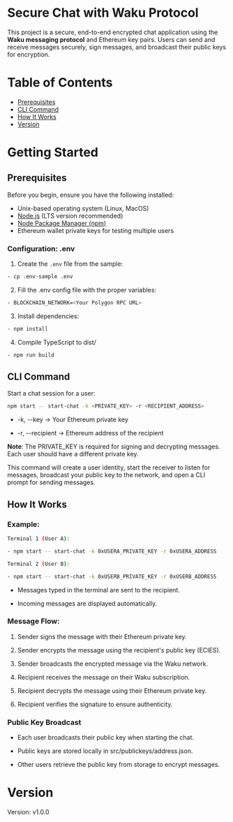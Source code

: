 # Secure Chat with Waku Protocol

This project is a secure, end-to-end encrypted chat application using the **Waku messaging protocol** and Ethereum key pairs. Users can send and receive messages securely, sign messages, and broadcast their public keys for encryption.

# Table of Contents
- [Prerequisites](#prerequisites)
- [CLI Command](#cli-command)
- [How It Works](#how-it-works)
- [Version](#version)

# Getting Started

## Prerequisites
Before you begin, ensure you have the following installed:

- Unix-based operating system (Linux, MacOS)
- [Node.js](https://nodejs.org/) (LTS version recommended)
- [Node Package Manager (npm)](https://www.npmjs.com/)
- Ethereum wallet private keys for testing multiple users

### Configuration: .env
1. Create the `.env` file from the sample:

```bash
- cp .env-sample .env
```
2. Fill the .env config file with the proper variables:
```bash
- BLOCKCHAIN_NETWORK=<Your Polygon RPC URL>
```

3. Install dependencies:
```bash
- npm install
```

4. Compile TypeScript to dist/
```bash
- npm run build
```

## CLI Command

Start a chat session for a user:
```bash
npm start -- start-chat -k <PRIVATE_KEY> -r <RECIPIENT_ADDRESS>
```

* -k, --key → Your Ethereum private key

* -r, --recipient → Ethereum address of the recipient

__Note__: The PRIVATE_KEY is required for signing and decrypting messages. Each user should have a different private key.

This command will create a user identity, start the receiver to listen for messages, broadcast your public key to the network, and open a CLI prompt for sending messages.

## How It Works

### Example:
```bash
Terminal 1 (User A):

- npm start -- start-chat -k 0xUSERA_PRIVATE_KEY -r 0xUSERA_ADDRESS
```

```bash
Terminal 2 (User B):

- npm start -- start-chat -k 0xUSERB_PRIVATE_KEY -r 0xUSERB_ADDRESS
```
- Messages typed in the terminal are sent to the recipient.

- Incoming messages are displayed automatically.

### Message Flow:
1. Sender signs the message with their Ethereum private key.

2. Sender encrypts the message using the recipient's public key (ECIES).

3. Sender broadcasts the encrypted message via the Waku network.

4. Recipient receives the message on their Waku subscription.

5. Recipient decrypts the message using their Ethereum private key.

6. Recipient verifies the signature to ensure authenticity.

### Public Key Broadcast

- Each user broadcasts their public key when starting the chat.

- Public keys are stored locally in src/publickeys/address.json.

- Other users retrieve the public key from storage to encrypt messages.

# Version
Version: v1.0.0
